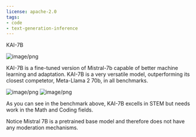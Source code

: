 ```yaml
---
license: apache-2.0
tags:
- code
- text-generation-inference
---
```

KAI-7B

![image/png](https://cdn-uploads.huggingface.co/production/uploads/6500c7c912c1442d994c36e5/NlD6l1BmU1qPjKpsHqkH2.png)

KAI-7B is a fine-tuned version of Mistral-7b capable of better machine learning and adaptation. 
KAI-7B is a very versatile model, outperforming its closest competetor, Meta-Llama 2 70b, in all benchmarks.

![image/png](https://cdn-uploads.huggingface.co/production/uploads/6500c7c912c1442d994c36e5/pHvVcd4SXqdziwPkPncqb.png)
![image/png](https://cdn-uploads.huggingface.co/production/uploads/6500c7c912c1442d994c36e5/h-VxuQcOH_dy0dwDUiveS.png)

As you can see in the benchmark above, KAI-7B excells in STEM but needs work in the Math and Coding fields.

Notice
Mistral 7B is a pretrained base model and therefore does not have any moderation mechanisms.


